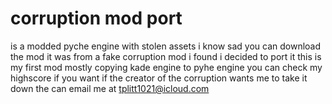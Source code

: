 # corruption mod port
is a modded pyche engine with stolen assets i know sad
you can download the mod it was from a fake corruption mod i found i decided to port it 
this is my first mod
mostly copying kade engine to pyhe engine 
you can check my highscore if you want
if the creator of the corruption wants me to take it down the can email me at tplitt1021@icloud.com
